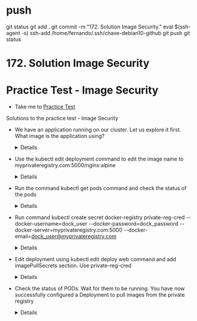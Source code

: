 
# ###################################################################################################################### 
# ###################################################################################################################### 
# ###################################################################################################################### 
# ###################################################################################################################### 
# ###################################################################################################################### 
# push

git status
git add .
git commit -m "172. Solution Image Security."
eval $(ssh-agent -s)
ssh-add /home/fernando/.ssh/chave-debian10-github
git push
git status


# ###################################################################################################################### 
# ###################################################################################################################### 
# ###################################################################################################################### 
# ###################################################################################################################### 
# ###################################################################################################################### 
# 172. Solution Image Security

# Practice Test - Image Security
  - Take me to [Practice Test](https://kodekloud.com/topic/practice-test-image-security/)

Solutions to the practice test - Image Security
- We have an application running on our cluster. Let us explore it first. What image is the application using?

  <details>
  
  ```
  $ kubectl get deploy -o wide
  ```
  
  </details>
  
- Use the kubectl edit deployment command to edit the image name to myprivateregistry.com:5000/nginx:alpine

  <details>
  
  ```
  $ kubectl edit deployment web
  ```
  
  </details>
  
- Run the command kubectl get pods command and check the status of the pods

  <details>
  
  ```
  $ kubectl get pods
  ```
  
  </details>
  
- Run command kubectl create secret docker-registry private-reg-cred --docker-username=dock_user --docker-password=dock_password --docker-server=myprivateregistry.com:5000 --docker-email=dock_user@myprivateregistry.com
  
  <details>
  
  ```
  $ kubectl create secret docker-registry private-reg-cred --docker-username=dock_user --docker-password=dock_password --docker-server=myprivateregistry.com:5000 --docker-email=dock_user@myprivateregistry.com
  ```
  
  </details>
  
- Edit deployment using kubectl edit deploy web command and add imagePullSecrets section. Use private-reg-cred
  
  <details>
  
  ```
  $ kubectl edit deploy web
  ```
  
  </details>
  
- Check the status of PODs. Wait for them to be running. You have now successfully configured a Deployment to pull images from the private registry
  
  <details>
  
  ```
  $ kubectl get pods
  ```
  </details>
